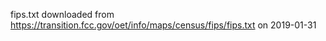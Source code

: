 

fips.txt downloaded from https://transition.fcc.gov/oet/info/maps/census/fips/fips.txt on 2019-01-31


